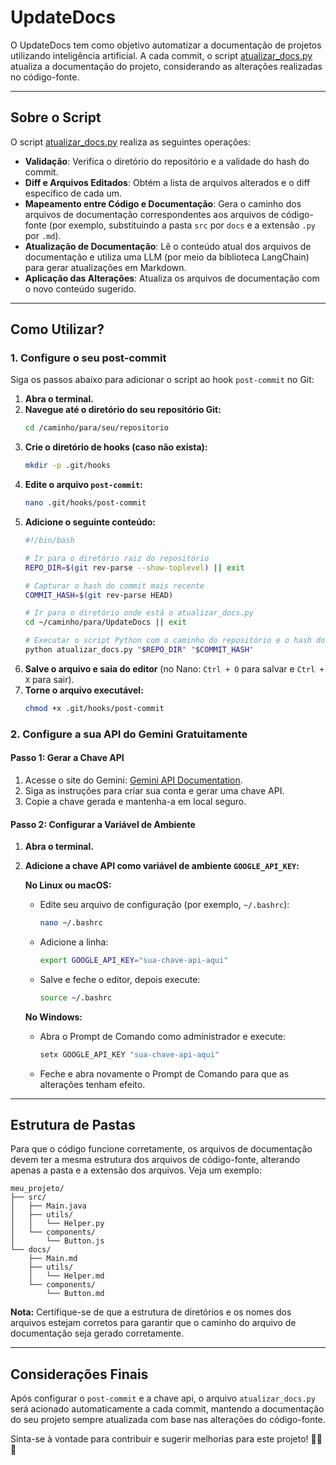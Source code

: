 # UpdateDocs

O UpdateDocs tem como objetivo automatizar a documentação de projetos utilizando inteligência artificial. A cada commit, o script [atualizar_docs.py](c:/Users/lucas/Desktop/UpdateDocs/atualizar_docs.py) atualiza a documentação do projeto, considerando as alterações realizadas no código-fonte.

---

## Sobre o Script

O script [atualizar_docs.py](c:/Users/lucas/Desktop/UpdateDocs/atualizar_docs.py) realiza as seguintes operações:

- **Validação**: Verifica o diretório do repositório e a validade do hash do commit.
- **Diff e Arquivos Editados**: Obtém a lista de arquivos alterados e o diff específico de cada um.
- **Mapeamento entre Código e Documentação**: Gera o caminho dos arquivos de documentação correspondentes aos arquivos de código-fonte (por exemplo, substituindo a pasta `src` por `docs` e a extensão `.py` por `.md`).
- **Atualização de Documentação**: Lê o conteúdo atual dos arquivos de documentação e utiliza uma LLM (por meio da biblioteca LangChain) para gerar atualizações em Markdown.
- **Aplicação das Alterações**: Atualiza os arquivos de documentação com o novo conteúdo sugerido.

---

## Como Utilizar?

### 1. Configure o seu post-commit

Siga os passos abaixo para adicionar o script ao hook `post-commit` no Git:

1. **Abra o terminal.**
2. **Navegue até o diretório do seu repositório Git:**
    ```sh
    cd /caminho/para/seu/repositorio
    ```
3. **Crie o diretório de hooks (caso não exista):**
    ```sh
    mkdir -p .git/hooks
    ```
4. **Edite o arquivo `post-commit`:**
    ```sh
    nano .git/hooks/post-commit
    ```
5. **Adicione o seguinte conteúdo:**
    ```sh
    #!/bin/bash

    # Ir para o diretório raiz do repositório
    REPO_DIR=$(git rev-parse --show-toplevel) || exit

    # Capturar o hash do commit mais recente
    COMMIT_HASH=$(git rev-parse HEAD)

    # Ir para o diretório onde está o atualizar_docs.py
    cd ~/caminho/para/UpdateDocs || exit

    # Executar o script Python com o caminho do repositório e o hash do commit
    python atualizar_docs.py "$REPO_DIR" "$COMMIT_HASH"
    ```
6. **Salve o arquivo e saia do editor** (no Nano: `Ctrl + O` para salvar e `Ctrl + X` para sair).
7. **Torne o arquivo executável:**
    ```sh
    chmod +x .git/hooks/post-commit
    ```

### 2. Configure a sua API do Gemini Gratuitamente

#### Passo 1: Gerar a Chave API

1. Acesse o site do Gemini: [Gemini API Documentation](https://ai.google.dev/gemini-api/docs?hl=pt-br).
2. Siga as instruções para criar sua conta e gerar uma chave API.
3. Copie a chave gerada e mantenha-a em local seguro.

#### Passo 2: Configurar a Variável de Ambiente

1. **Abra o terminal.**
2. **Adicione a chave API como variável de ambiente `GOOGLE_API_KEY`:**

   **No Linux ou macOS:**
   - Edite seu arquivo de configuração (por exemplo, `~/.bashrc`):
     ```sh
     nano ~/.bashrc
     ```
   - Adicione a linha:
     ```sh
     export GOOGLE_API_KEY="sua-chave-api-aqui"
     ```
   - Salve e feche o editor, depois execute:
     ```sh
     source ~/.bashrc
     ```

   **No Windows:**
   - Abra o Prompt de Comando como administrador e execute:
     ```cmd
     setx GOOGLE_API_KEY "sua-chave-api-aqui"
     ```
   - Feche e abra novamente o Prompt de Comando para que as alterações tenham efeito.

---

## Estrutura de Pastas

Para que o código funcione corretamente, os arquivos de documentação devem ter a mesma estrutura dos arquivos de código-fonte, alterando apenas a pasta e a extensão dos arquivos. Veja um exemplo:

```plaintext
meu_projeto/
├── src/
│   ├── Main.java
│   ├── utils/
│   │   └── Helper.py
│   └── components/
│       └── Button.js
└── docs/
    ├── Main.md
    ├── utils/
    │   └── Helper.md
    └── components/
        └── Button.md
````

**Nota:** Certifique-se de que a estrutura de diretórios e os nomes dos arquivos estejam corretos para garantir que o caminho do arquivo de documentação seja gerado corretamente.

---

## Considerações Finais

Após configurar o `post-commit` e a chave api, o arquivo `atualizar_docs.py` será acionado automaticamente a cada commit, mantendo a documentação do seu projeto sempre atualizada com base nas alterações do código-fonte.

Sinta-se à vontade para contribuir e sugerir melhorias para este projeto! 🚀🚀🚀